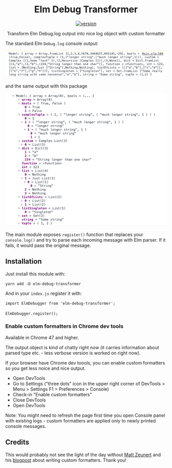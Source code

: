 <div align="center">
    <h1>Elm Debug Transformer</h1>
    <a href="https://badge.fury.io/js/elm-debug-transformer">
      <img src="https://badge.fury.io/js/elm-debug-transformer.svg" alt="version">
    </a>
    <p>Transform Elm Debug.log output into nice log object with custom formatter</p>
</div>

The standard Elm `Debug.log` console output:

![Elm Debug.log in console without formatter](img/ugly_output.png)

and the same output with this package 

![Elm Debug.log with this package and custom formatter enabled in Chrome](img/nice_output.png)

The main module exposes `register()` function that replaces your `console.log()` and try to parse each incoming message with Elm parser. If it fails, it would pass the original message.

## Installation

Just install this module with:

```
yarn add -D elm-debug-transformer
```

And in your `index.js` register it with:

```
import ElmDebugger from 'elm-debug-transformer';

ElmDebugger.register();
```

### Enable custom formatters in Chrome dev tools
Available in Chrome 47 and higher.

The output object is kind of chatty right now (it carries information about parsed type etc. - less verbose version is worked on right now). 

If your browser have Chrome dev toools, you can enable custom formatters so you get less noice and nice output.

  - Open DevTools
  - Go to Settings ("three dots" icon in the upper right corner of DevTools > Menu > Settings F1 > Preferences > Console)
  - Check-in "Enable custom formatters"
  - Close DevTools
  - Open DevTools

Note: You might need to refresh the page first time you open Console panel with existing logs - custom formatters are applied only to newly printed console messages.

## Credits

This would probably not see the light of the day without [Matt Zeunert](https://github.com/mattzeunert) and his [blogpost](https://www.mattzeunert.com/2016/02/19/custom-chrome-devtools-object-formatters.html) about writing custom formatters. Thank you!

